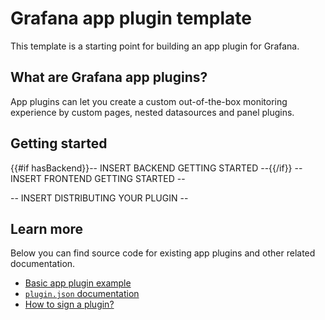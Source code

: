 # Grafana app plugin template

This template is a starting point for building an app plugin for Grafana.

## What are Grafana app plugins?

App plugins can let you create a custom out-of-the-box monitoring experience by custom pages, nested datasources and panel plugins.

## Getting started

{{#if hasBackend}}-- INSERT BACKEND GETTING STARTED --{{/if}}
-- INSERT FRONTEND GETTING STARTED --

-- INSERT DISTRIBUTING YOUR PLUGIN --

## Learn more

Below you can find source code for existing app plugins and other related documentation.

- [Basic app plugin example](https://github.com/grafana/grafana-plugin-examples/tree/master/examples/app-basic#readme)
- [`plugin.json` documentation](https://grafana.com/developers/plugin-tools/reference/reference-plugin-json)
- [How to sign a plugin?](https://grafana.com/developers/plugin-tools/publish-a-plugin/sign-a-plugin)
